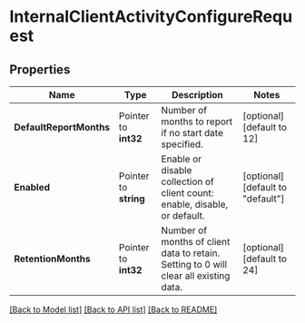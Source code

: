 # InternalClientActivityConfigureRequest


## Properties

Name | Type | Description | Notes
------------ | ------------- | ------------- | -------------
**DefaultReportMonths** | Pointer to **int32** | Number of months to report if no start date specified. | [optional] [default to 12]
**Enabled** | Pointer to **string** | Enable or disable collection of client count: enable, disable, or default. | [optional] [default to "default"]
**RetentionMonths** | Pointer to **int32** | Number of months of client data to retain. Setting to 0 will clear all existing data. | [optional] [default to 24]





[[Back to Model list]](../README.md#documentation-for-models) [[Back to API list]](../README.md#documentation-for-api-endpoints) [[Back to README]](../README.md)


